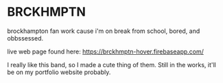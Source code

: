 # BRCKHMPTN
brockhampton fan work cause i'm on break from school, bored, and obbssessed. 

live web page found here:
https://brckhmptn-hover.firebaseapp.com/

I really like this band, so I made a cute thing of them. Still in the works, it'll be on my portfolio website probably. 

